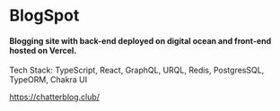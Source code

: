 # BlogSpot
#### Blogging site with back-end deployed on digital ocean and front-end hosted on Vercel. 

Tech Stack: TypeScript, React, GraphQL, URQL, Redis, PostgresSQL, TypeORM, Chakra UI

https://chatterblog.club/
